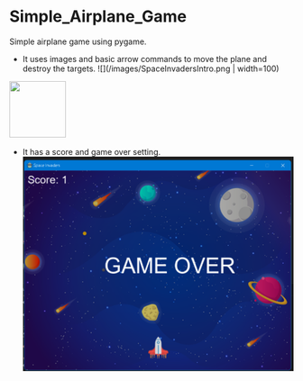 # Simple_Airplane_Game
Simple airplane game using pygame.

* It uses images and basic arrow commands to move the plane and destroy the targets.
![](/images/SpaceInvadersIntro.png | width=100)
<img src="https://github.com/Rafa-77/Simple_Airplane_Game/tree/main/images/SpaceInvadersIntro.png" width="100" height="100">

* It has a score and game over setting.
![](/images/SpaceInvadersGO.png)
